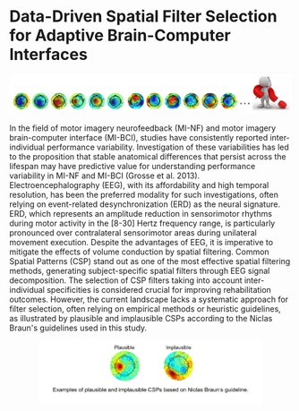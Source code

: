 # Data-Driven Spatial Filter Selection for Adaptive Brain-Computer Interfaces 
<!--Influence of Morphological and Functional Variability on Surface EEG-->


<p align="center">
    <img width="600" src="/images/csp_selection.jpg" alt="Material Bread logo">
</p>

In the field of motor imagery neurofeedback (MI-NF) and motor imagery brain-computer interface (MI-BCI), studies have consistently reported inter-individual performance variability. 
Investigation of these variabilities has led to the proposition that stable anatomical differences that persist across the lifespan may have predictive value for understanding performance variability in MI-NF and MI-BCI (Grosse et al. 2013). 
Electroencephalography (EEG), with its affordability and high temporal resolution, has been the preferred modality for such investigations, often relying on event-related desynchronization (ERD) as the neural signature. ERD, which represents an amplitude reduction in sensorimotor rhythms during motor activity in the [8-30] Hertz frequency range, is particularly pronounced over contralateral sensorimotor areas during unilateral movement execution. 
Despite the advantages of EEG, it is imperative to mitigate the effects of volume conduction by spatial filtering. 
Common Spatial Patterns (CSP) stand out as one of the most effective spatial filtering methods, generating subject-specific spatial filters through EEG signal decomposition.
The selection of CSP filters taking into account inter-individual specificities is considered crucial for improving rehabilitation outcomes. 
However, the current landscape lacks a systematic approach for filter selection, often relying on empirical methods or heuristic guidelines, as illustrated by plausible and implausible CSPs according to the Niclas Braun's guidelines used in this study.

<p align="center">
    <img width="400" src="/images/plausible_csp_example.jpg" alt="Material Bread logo">
</p>
